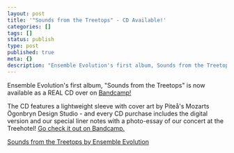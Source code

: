```yaml
---
layout: post
title: '"Sounds from the Treetops" - CD Available!'
categories: []
tags: []
status: publish
type: post
published: true
meta: {}
description: "Ensemble Evolution's first album, Sounds from the Treetops is now available as a REAL CD over on Bandcamp! The CD features a lightweight sleeve with"
---
```


Ensemble Evolution's first album, "Sounds from the Treetops" is now available as a REAL CD over on [Bandcamp!](http://ensembleevolution.bandcamp.com/album/sounds-from-the-treetops)

The CD features a lightweight sleeve with cover art by Piteå's Mozarts Ögonbryn Design Studio - and every CD purchase includes the digital version and our special liner notes with a photo-essay of our concert at the Treehotel! [Go check it out on Bandcamp.](http://ensembleevolution.bandcamp.com/album/sounds-from-the-treetops) 
   
[Sounds from the Treetops by Ensemble Evolution](http://ensembleevolution.bandcamp.com/album/sounds-from-the-treetops)
